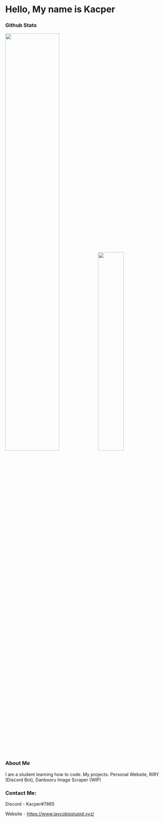 # Hello, My name is Kacper

### Github Stats
<img src="https://github-readme-stats.vercel.app/api?username=DooJayu&show_icons=true&layout=compact&count_private=true&hide_title=true&theme=dracula" style="width: 58%; max-width: 58%; min-width: 58%;"><img src="https://github-readme-stats.vercel.app/api/top-langs/?username=DooJayu&layout=compact&count_private=true&theme=dracula" style="width: 40%; max-width: 40%; min-width: 40%;"></a>

### About Me

I am a student learning how to code.
My projects: Personal Website, RIRY (Discord Bot), Danbooru Image Scraper (WIP)

### Contact Me:

Discord - Kacper#7865

Website - https://www.jaycobisstupid.xyz/


